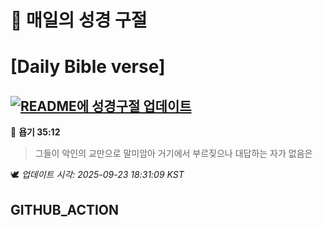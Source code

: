 # 🙏 매일의 성경 구절
# [Daily Bible verse]
## [![README에 성경구절 업데이트](https://github.com/DONGSUKA/first_test/actions/workflows/update-readme-bible.yml/badge.svg)](https://github.com/DONGSUKA/first_test/actions/workflows/update-readme-bible.yml)
<!-- START_BIBLE_VERSE -->
📖 **욥기 35:12**
> 그들이 악인의 교만으로 말미암아 거기에서 부르짖으나 대답하는 자가 없음은

🕊️ _업데이트 시각: 2025-09-23 18:31:09 KST_
  <!-- END_BIBLE_VERSE -->
## GITHUB_ACTION
